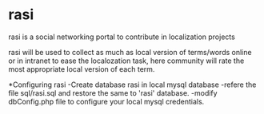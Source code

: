 rasi
====

rasi is a social networking portal  to contribute in  localization projects

rasi will be used to collect as much as local version of terms/words online 
or in intranet to ease the localozation task, here community will rate the
most appropriate local version of each term.



*Configuring rasi
-Create database rasi in local mysql database
-refere the file sql/rasi.sql and restore the same to 'rasi' database.
-modify dbConfig.php file to configure your local mysql credentials.

